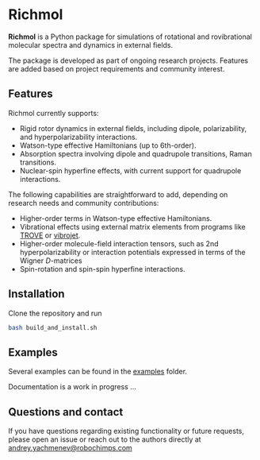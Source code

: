 # Richmol

**Richmol** is a Python package for simulations of rotational and rovibrational molecular spectra and dynamics in external fields.

The package is developed as part of ongoing research projects.
Features are added based on project requirements and community interest.

## Features
Richmol currently supports:
- Rigid rotor dynamics in external fields, including dipole, polarizability, and hyperpolarizability interactions.
- Watson-type effective Hamiltonians (up to 6th-order).
- Absorption spectra involving dipole and quadrupole transitions, Raman transitions.
- Nuclear-spin hyperfine effects, with current support for quadrupole interactions.

The following capabilities are straightforward to add, depending on research needs and community contributions:
- Higher-order terms in Watson-type effective Hamiltonians.
- Vibrational effects using external matrix elements from programs like [TROVE](https://github.com/Trovemaster/TROVE) or [vibrojet](https://github.com/robochimps/vibrojet).
- Higher-order molecule-field interaction tensors, such as 2nd hyperpolarizability or interaction potentials expressed in terms of the Wigner $D$-matrices
- Spin-rotation and spin-spin hyperfine interactions.

## Installation
Clone the repository and run
```bash
bash build_and_install.sh
```
<!-- ``` -->
<!-- pip install --upgrade git+https://github.com/robochimps/richmol.git -->
<!-- ``` -->

## Examples

Several examples can be found in the [examples](examples) folder.

Documentation is a work in progress ...

## Questions and contact

If you have questions regarding existing functionality or future requests, please open an issue or reach out to the authors directly at andrey.yachmenev@robochimps.com